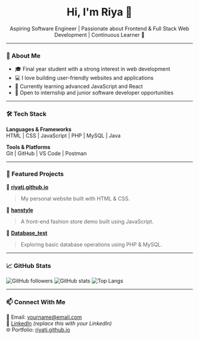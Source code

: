 <h1 align="center">Hi, I'm Riya 👋</h1>

<p align="center">
Aspiring Software Engineer | Passionate about Frontend & Full Stack Web Development | Continuous Learner 🚀
</p>

---

### 💫 About Me
- 🎓 Final year student with a strong interest in web development
- 💻 I love building user-friendly websites and applications
- 🌱 Currently learning advanced JavaScript and React
- 🤝 Open to internship and junior software developer opportunities

---

### 🛠️ Tech Stack
**Languages & Frameworks**  
HTML | CSS | JavaScript | PHP | MySQL | Java  

**Tools & Platforms**  
Git | GitHub | VS Code | Postman  

---

### 📂 Featured Projects

🔹 [**riyatj.github.io**](https://github.com/riyatj/riyatj.github.io)  
> My personal website built with HTML & CSS.

🔹 [**hanstyle**](https://github.com/riyatj/hanstyle)  
> A front-end fashion store demo built using JavaScript.

🔹 [**Database_test**](https://github.com/riyatj/Database_test)  
> Exploring basic database operations using PHP & MySQL.

---

### 📈 GitHub Stats

![GitHub followers](https://img.shields.io/github/followers/riyatj?label=Follow&style=social)
![GitHub stats](https://github-readme-stats.vercel.app/api?username=riyatj&show_icons=true&theme=radical)
![Top Langs](https://github-readme-stats.vercel.app/api/top-langs/?username=riyatj&layout=compact&theme=radical)

---

### 📫 Connect With Me
📧 Email: yourname@email.com  
🔗 [LinkedIn](https://www.linkedin.com/in/your-link) *(replace this with your LinkedIn)*  
🌐 Portfolio: [riyatj.github.io](https://riyatj.github.io)

